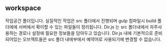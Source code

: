 ## workspace

작업공간 폴더입니다. 
실질적인 작업은 src 폴더에서 진행되며 gulp 컴파일시 build 폴더에에 서버에서 확이할 수 있는 파일들이 정리됩니다. Dir.js 는 src 폴더내에서 자주사용하는 경로나 설정에 필요한 정보들을 담아두고 있습니다. Dir.js 내에 기본적으로 준비되어있는 오브젝트들은 src 폴더 내에부에서 예약어로 사용되기에 변경할 수 없습니다.  